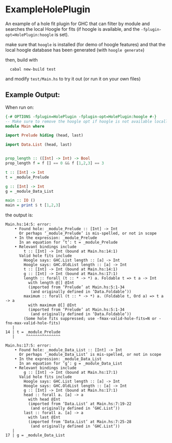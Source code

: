 ExampleHolePlugin
=================

An example of a hole fit plugin for GHC that can filter by module and 
searches the local Hoogle for fits (if hoogle is available, and the 
`-fplugin-opt=HolePlugin:hoogle` is set).

make sure that `hoogle` is installed (for demo of hoogle features)
and that the local hoogle database has been generated (with `hoogle generate`)

then, build with

```
  cabal new-build test
```

and modify `test/Main.hs` to try it out (or run it on your own files)


Example Output:
---------------


When run on:

```haskell
{-# OPTIONS -fplugin=HolePlugin -fplugin-opt=HolePlugin:hoogle #-}
-- Make sure to remove the hoogle opt if hoogle is not available locally
module Main where

import Prelude hiding (head, last)

import Data.List (head, last)


prop_length :: ([Int] -> Int) -> Bool
prop_length f = f [] == 0 && f [1,2,3] == 3

t :: [Int] -> Int
t = _module_Prelude

g :: [Int] -> Int
g = _module_Data_List

main :: IO ()
main = print $ t [1,2,3]
```

the output is:

```
Main.hs:14:5: error:
    • Found hole: _module_Prelude :: [Int] -> Int
      Or perhaps ‘_module_Prelude’ is mis-spelled, or not in scope
    • In the expression: _module_Prelude
      In an equation for ‘t’: t = _module_Prelude
    • Relevant bindings include
        t :: [Int] -> Int (bound at Main.hs:14:1)
      Valid hole fits include
        Hoogle says: GHC.List length :: [a] -> Int
        Hoogle says: GHC.OldList length :: [a] -> Int
        t :: [Int] -> Int (bound at Main.hs:14:1)
        g :: [Int] -> Int (bound at Main.hs:17:1)
        length :: forall (t :: * -> *) a. Foldable t => t a -> Int
          with length @[] @Int
          (imported from ‘Prelude’ at Main.hs:5:1-34
           (and originally defined in ‘Data.Foldable’))
        maximum :: forall (t :: * -> *) a. (Foldable t, Ord a) => t a -> a
          with maximum @[] @Int
          (imported from ‘Prelude’ at Main.hs:5:1-34
           (and originally defined in ‘Data.Foldable’))
        (Some hole fits suppressed; use -fmax-valid-hole-fits=N or -fno-max-valid-hole-fits)
   |
14 | t = _module_Prelude
   |     ^^^^^^^^^^^^^^^

Main.hs:17:5: error:
    • Found hole: _module_Data_List :: [Int] -> Int
      Or perhaps ‘_module_Data_List’ is mis-spelled, or not in scope
    • In the expression: _module_Data_List
      In an equation for ‘g’: g = _module_Data_List
    • Relevant bindings include
        g :: [Int] -> Int (bound at Main.hs:17:1)
      Valid hole fits include
        Hoogle says: GHC.List length :: [a] -> Int
        Hoogle says: GHC.OldList length :: [a] -> Int
        g :: [Int] -> Int (bound at Main.hs:17:1)
        head :: forall a. [a] -> a
          with head @Int
          (imported from ‘Data.List’ at Main.hs:7:19-22
           (and originally defined in ‘GHC.List’))
        last :: forall a. [a] -> a
          with last @Int
          (imported from ‘Data.List’ at Main.hs:7:25-28
           (and originally defined in ‘GHC.List’))
   |
17 | g = _module_Data_List
```
